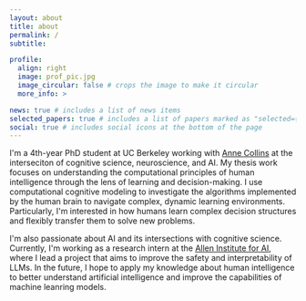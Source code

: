 ```yaml
---
layout: about
title: about
permalink: /
subtitle: 

profile:
  align: right
  image: prof_pic.jpg
  image_circular: false # crops the image to make it circular
  more_info: >

news: true # includes a list of news items
selected_papers: true # includes a list of papers marked as "selected={true}"
social: true # includes social icons at the bottom of the page
---
```


I'm a 4th-year PhD student at UC Berkeley working with [Anne Collins](https://ccn.studentorg.berkeley.edu/) at the interseciton of cognitive science, neuroscience, and AI. My thesis work focuses on understanding the computational principles of human intelligence through the lens of learning and decision-making. I use computational cognitive modeling to investigate the algorithms implemented by the human brain to navigate complex, dynamic learning environments. Particularly, I'm interested in how humans learn complex decision structures and flexibly transfer them to solve new problems. 

I'm also passionate about AI and its intersections with cognitive science. Currently, I'm working as a research intern at the [Allen Institute for AI](https://allenai.org), where I lead a project that aims to improve the safety and interpretability of LLMs. In the future, I hope to apply my knowledge about human intelligence to better understand artificial intelligence and improve the capabilities of machine leanring models. 